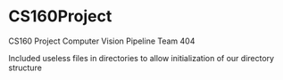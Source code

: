# CS160Project
CS160 Project Computer Vision Pipeline
Team 404

Included useless files in directories to allow initialization of our directory structure
